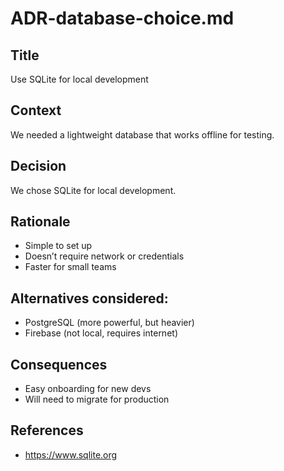 # ADR-database-choice.md

## Title
Use SQLite for local development

## Context
We needed a lightweight database that works offline for testing.

## Decision
We chose SQLite for local development.

## Rationale
- Simple to set up
- Doesn’t require network or credentials
- Faster for small teams

## Alternatives considered:
- PostgreSQL (more powerful, but heavier)
- Firebase (not local, requires internet)

## Consequences
- Easy onboarding for new devs
- Will need to migrate for production

## References
- https://www.sqlite.org